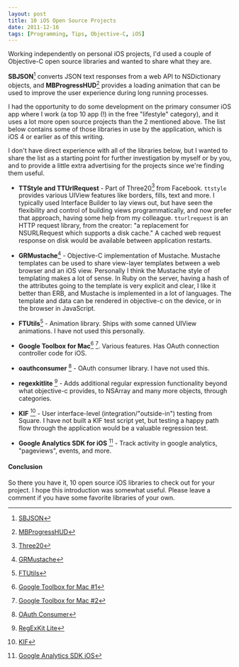 ```yaml
---
layout: post
title: 10 iOS Open Source Projects
date: 2011-12-16
tags: [Programming, Tips, Objective-C, iOS]
---
```


Working independently on personal iOS projects, I'd used a couple of Objective-C open source libraries and wanted to share what they are. 

**SBJSON**[^1] converts JSON text responses from a web API to NSDictionary objects, and **MBProgressHUD**[^2] provides a loading animation that can be used to improve the user experience during long running processes. 

I had the opportunity to do some development on the primary consumer iOS app where I work (a top 10 app (!) in the free "lifestyle" category), and it uses a lot more open source projects than the 2 mentioned above. The list below contains some of those libraries in use by the application, which is iOS 4 or earlier as of this writing.

I don't have direct experience with all of the libraries below, but I wanted to share the list as a starting point for further investigation by myself or by you, and to provide a little extra advertising for the projects since we're finding them useful.

  - **TTStyle and TTUrlRequest** - Part of Three20[^3] from Facebook. `ttstyle` provides various UIView features like borders, fills, text and more. I typically used Interface Builder to lay views out, but have seen the flexibility and control of building views programmatically, and now prefer that approach, having some help from my colleague. `tturlrequest` is an HTTP request library, from the creator: "a replacement for NSURLRequest which supports a disk cache." A cached web request response on disk would be available between application restarts.

  - **GRMustache**[^4] - Objective-C implementation of Mustache. Mustache templates can be used to share view-layer templates between a web browser and an iOS view. Personally I think the Mustache style of templating makes a lot of sense. In Ruby on the server, having a hash of the attributes going to the template is very explicit and clear, I like it better than ERB, and Mustache is implemented in a lot of languages. The template and data can be rendered in objective-c on the device, or in the browser in JavaScript.

  - **FTUtils**[^5] - Animation library. Ships with some canned UIView animations. I have not used this personally.

  - **Google Toolbox for Mac**[^6] [^7]. Various features. Has OAuth connection controller code for iOS.

  - **oauthconsumer** [^8] - OAuth consumer library. I have not used this.

  - **regexkitlite** [^9] - Adds additional regular expression functionality beyond what objective-c provides, to NSArray and many more objects, through categories.

  - **KIF** [^10] - User interface-level (integration/"outside-in") testing from Square. I have not built a KIF test script yet, but testing a happy path flow through the application would be a valuable regression test.

  - **Google Analytics SDK for iOS** [^11] - Track activity in google analytics, "pageviews", events, and more.

#### Conclusion

So there you have it, 10 open source iOS libraries to check out for your project. I hope this introduction was somewhat useful. Please leave a comment if you have some favorite libraries of your own.


 [^1]: [SBJSON](http://stig.github.com/json-framework)
 [^2]: [MBProgressHUD](https://github.com/jdg/MBProgressHUD)
 [^3]: [Three20](https://github.com/facebook/three20)
 [^4]: [GRMustache](https://github.com/groue/GRMustache)
 [^5]: [FTUtils](https://github.com/neror/ftutils)
 [^6]: [Google Toolbox for Mac #1](https://github.com/jkp/gtm)
 [^7]: [Google Toolbox for Mac #2](http://code.google.com/p/google-toolbox-for-mac)
 [^8]: [OAuth Consumer](https://github.com/jdg/oauthconsumer)
 [^9]: [RegExKit Lite](http://regexkit.sourceforge.net)
 [^10]: [KIF](https://github.com/square/KIF)
 [^11]: [Google Analytics SDK iOS](http://code.google.com/apis/analytics/docs/mobile/ios.html)
